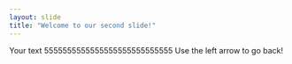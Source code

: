 ```yaml
---
layout: slide
title: "Welcome to our second slide!"
---
```

Your text 5555555555555555555555555555
Use the left arrow to go back!
